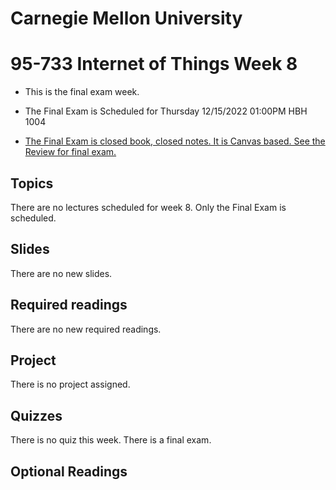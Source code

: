 # Carnegie Mellon University

# 95-733 Internet of Things Week 8

+ This is the final exam week.

+ The Final Exam is Scheduled for Thursday 12/15/2022 01:00PM	HBH 1004

+ [The Final Exam is closed book, closed notes. It is Canvas based. See the Review for final exam.](../Review.md)

## Topics

There are no lectures scheduled for week 8. Only the Final Exam is scheduled.

## Slides

There are no new slides.

## Required readings

There are no new required readings.

## Project

There is no project assigned.

## Quizzes

There is no quiz this week. There is a final exam.


## Optional Readings
